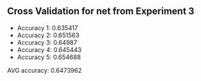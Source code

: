 ## Cross Validation for net from Experiment 3

* Accuracy 1: 0.635417
* Accuracy 2: 0.651563
* Accuracy 3: 0.64987
* Accuracy 4: 0.645443
* Accuracy 5: 0.654688

AVG accuracy: 0.6473962
